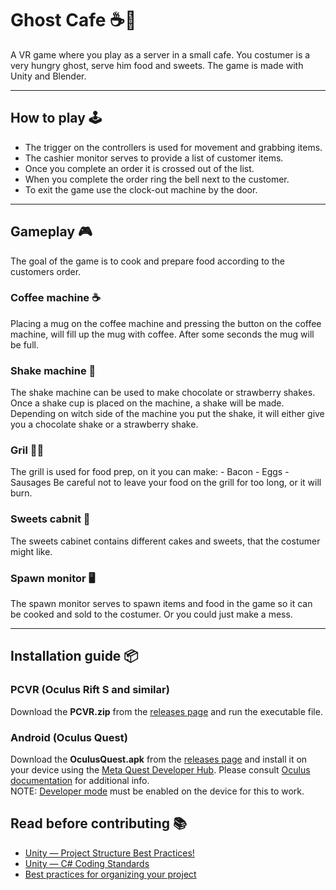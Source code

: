 # Ghost Cafe ☕👻

A VR game where you play as a server in a small cafe. You costumer is a very hungry ghost, serve him food and sweets.
The game is made with Unity and Blender.

---

## How to play 🕹️

- The trigger on the controllers is used for movement and grabbing items.
- The cashier monitor serves to provide a list of customer items.
- Once you complete an order it is crossed out of the list.
- When you complete the order ring the bell next to the customer.
- To exit the game use the clock-out machine by the door.

---

## Gameplay 🎮

The goal of the game is to cook and prepare food according to the customers order.

### Coffee machine ☕

Placing a mug on the coffee machine and pressing the button on the coffee machine, will fill up the mug with coffee.
After some seconds the mug will be full.

### Shake machine 🥤

The shake machine can be used to make chocolate or strawberry shakes. Once a shake cup is placed on the machine, a shake will be made. Depending on witch side of the machine you put the shake, it will either give you a chocolate shake or a strawberry shake.

### Gril 🥓🍳

The grill is used for food prep, on it you can make: - Bacon - Eggs - Sausages
Be careful not to leave your food on the grill for too long, or it will burn.

### Sweets cabnit 🍰

The sweets cabinet contains different cakes and sweets, that the costumer might like.

### Spawn monitor 🖥️

The spawn monitor serves to spawn items and food in the game so it can be cooked and sold to the costumer. Or you could just make a mess.

---

## Installation guide 📦

### PCVR (Oculus Rift S and similar)

Download the **PCVR.zip** from the [releases page](https://github.com/betipp/Ghost-Cafe/releases/latest) and run the executable file.

### Android (Oculus Quest)

Download the **OculusQuest.apk** from the [releases page](https://github.com/betipp/Ghost-Cafe/releases/latest) and install it on your device using the [Meta Quest Developer Hub](https://developer.oculus.com/downloads/package/oculus-developer-hub-win/).
Please consult [Oculus documentation](https://developer.oculus.com/documentation/unity/ts-odh-deploy-build/) for additional info.  
NOTE: [Developer mode](https://developer.oculus.com/documentation/native/android/mobile-device-setup/) must be enabled on the device for this to work.

## Read before contributing 📚

- [Unity — Project Structure Best Practices!](https://sam-16930.medium.com/unity-project-structure-a694792cefed)
- [Unity — C# Coding Standards](https://sam-16930.medium.com/coding-standards-in-c-39aefee92db8)
- [Best practices for organizing your project](https://unity.com/how-to/organizing-your-project#folder-structure)

